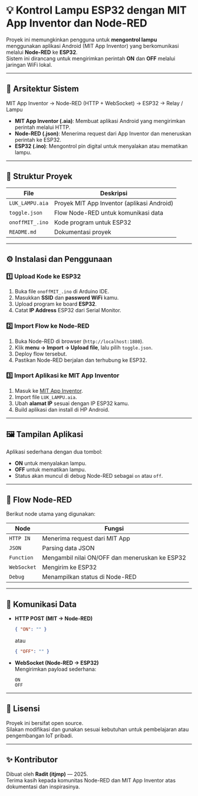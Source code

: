 # 💡 Kontrol Lampu ESP32 dengan MIT App Inventor dan Node-RED

Proyek ini memungkinkan pengguna untuk **mengontrol lampu** menggunakan aplikasi Android (MIT App Inventor) yang berkomunikasi melalui **Node-RED** ke **ESP32**.  
Sistem ini dirancang untuk mengirimkan perintah **ON** dan **OFF** melalui jaringan WiFi lokal.

---

## 🧠 Arsitektur Sistem

MIT App Inventor → Node-RED (HTTP + WebSocket) → ESP32 → Relay / Lampu

- **MIT App Inventor (.aia)**: Membuat aplikasi Android yang mengirimkan perintah melalui HTTP.
- **Node-RED (.json)**: Menerima request dari App Inventor dan meneruskan perintah ke ESP32.
- **ESP32 (.ino)**: Mengontrol pin digital untuk menyalakan atau mematikan lampu.

---

## 📂 Struktur Proyek

| File | Deskripsi |
|------|------------|
| `LUK_LAMPU.aia` | Proyek MIT App Inventor (aplikasi Android) |
| `toggle.json` | Flow Node-RED untuk komunikasi data |
| `onoffMIT_.ino` | Kode program untuk ESP32 |
| `README.md` | Dokumentasi proyek |

---

## ⚙️ Instalasi dan Penggunaan

### 1️⃣ Upload Kode ke ESP32
1. Buka file `onoffMIT_.ino` di Arduino IDE.
2. Masukkan **SSID** dan **password WiFi** kamu.
3. Upload program ke board **ESP32**.
4. Catat **IP Address** ESP32 dari Serial Monitor.

### 2️⃣ Import Flow ke Node-RED
1. Buka Node-RED di browser (`http://localhost:1880`).
2. Klik **menu → Import → Upload file**, lalu pilih `toggle.json`.
3. Deploy flow tersebut.
4. Pastikan Node-RED berjalan dan terhubung ke ESP32.

### 3️⃣ Import Aplikasi ke MIT App Inventor
1. Masuk ke [MIT App Inventor](https://appinventor.mit.edu/).
2. Import file `LUK_LAMPU.aia`.
3. Ubah **alamat IP** sesuai dengan IP ESP32 kamu.
4. Build aplikasi dan install di HP Android.

---

## 🖼️ Tampilan Aplikasi

Aplikasi sederhana dengan dua tombol:
- **ON** untuk menyalakan lampu.
- **OFF** untuk mematikan lampu.
- Status akan muncul di debug Node-RED sebagai `on` atau `off`.

---

## 🧩 Flow Node-RED

Berikut node utama yang digunakan:

| Node | Fungsi |
|------|---------|
| `HTTP IN` | Menerima request dari MIT App |
| `JSON` | Parsing data JSON |
| `Function` | Mengambil nilai ON/OFF dan meneruskan ke ESP32 |
| `WebSocket` | Mengirim ke ESP32 |
| `Debug` | Menampilkan status di Node-RED |

---

## 📡 Komunikasi Data

- **HTTP POST (MIT → Node-RED)**  
  ```json
  { "ON": "" }
  ```
  atau  
  ```json
  { "OFF": "" }
  ```

- **WebSocket (Node-RED → ESP32)**  
  Mengirimkan payload sederhana:
  ```
  ON
  OFF
  ```

---

## 🧾 Lisensi

Proyek ini bersifat open source.  
Silakan modifikasi dan gunakan sesuai kebutuhan untuk pembelajaran atau pengembangan IoT pribadi.

---

## ✨ Kontributor
Dibuat oleh **Radit (itjmp)** — 2025.  
Terima kasih kepada komunitas Node-RED dan MIT App Inventor atas dokumentasi dan inspirasinya.
